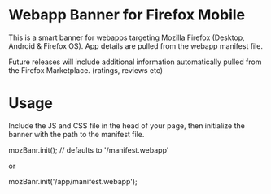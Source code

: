 Webapp Banner for Firefox Mobile
=================
This is a smart banner for webapps targeting Mozilla Firefox (Desktop, Android & Firefox OS).
App details are pulled from the webapp manifest file. 

Future releases will include additional information automatically pulled from the Firefox Marketplace. (ratings, reviews etc)

Usage
=================
Include the JS and CSS file in the head of your page, then initialize the banner with the path to the manifest file.

mozBanr.init(); // defaults to '/manifest.webapp'

or

mozBanr.init('/app/manifest.webapp');
